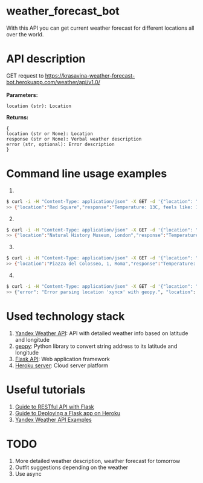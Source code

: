 # weather_forecast_bot

With this API you can get current weather forecast for different locations all over the world.

# API description

GET request to https://krasavina-weather-forecast-bot.herokuapp.com/weather/api/v1.0/
<br>
<br>
**Parameters:**
```
location (str): Location
```
**Returns:**
```
{
location (str or None): Location
response (str or None): Verbal weather description
error (str, optional): Error description
}
```

# Command line usage examples

1.

```bash
$ curl -i -H "Content-Type: application/json" -X GET -d '{"location": "Red Square"}' https://krasavina-weather-forecast-bot.herokuapp.com/weather/api/v1.0/
>> {"location":"Red Square","response":"Temperature: 13C, feels like: 12C, rain."}
```

2.

```bash
$ curl -i -H "Content-Type: application/json" -X GET -d '{"location": "Natural History Museum, London"}' https://krasavina-weather-forecast-bot.herokuapp.com/weather/api/v1.0/
>> {"location":"Natural History Museum, London","response":"Temperature: 20C, feels like: 21C, cloudy."}
```

3.

```bash
$ curl -i -H "Content-Type: application/json" -X GET -d '{"location": "Piazza del Colosseo, 1, Roma"}' https://krasavina-weather-forecast-bot.herokuapp.com/weather/api/v1.0/
>> {"location":"Piazza del Colosseo, 1, Roma","response":"Temperature: 26C, feels like: 28C, clear."}
```

4.

```bash
$ curl -i -H "Content-Type: application/json" -X GET -d '{"location": "хупся"}' https://krasavina-weather-forecast-bot.herokuapp.com/weather/api/v1.0/
>> {"error": "Error parsing location 'хупся' with geopy.", "location": "хупся", "response": null}
```

# Used technology stack

1. [Yandex Weather API](https://yandex.ru/dev/weather/): API with detailed weather info based on latitude and longitude
2. [geopy](https://geopy.readthedocs.io/en/stable/): Python library to convert string address to its latitude and longitude
3. [Flask API](https://flask.palletsprojects.com/en/1.1.x/): Web application framework
4. [Heroku server](https://www.heroku.com/): Cloud server platform

# Useful tutorials

1. [Guide to RESTful API with Flask](https://blog.miguelgrinberg.com/post/designing-a-restful-api-with-python-and-flask)
2. [Guide to Deploying a Flask app on Heroku](https://kaushalvivek.github.io/2020-3-30-heroku-flask/)
3. [Yandex Weather API Examples](https://sprut.ai/client/blog/1165)

# TODO

1. More detailed weather description, weather forecast for tomorrow
2. Outfit suggestions depending on the weather
3. Use async
